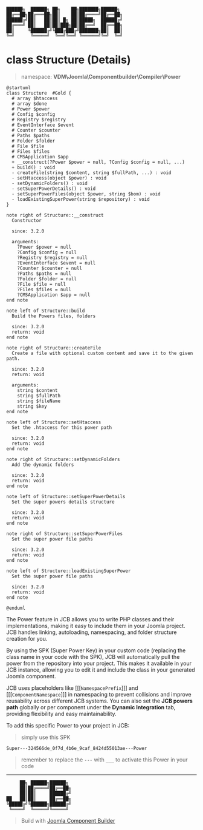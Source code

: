 ```
██████╗  ██████╗ ██╗    ██╗███████╗██████╗
██╔══██╗██╔═══██╗██║    ██║██╔════╝██╔══██╗
██████╔╝██║   ██║██║ █╗ ██║█████╗  ██████╔╝
██╔═══╝ ██║   ██║██║███╗██║██╔══╝  ██╔══██╗
██║     ╚██████╔╝╚███╔███╔╝███████╗██║  ██║
╚═╝      ╚═════╝  ╚══╝╚══╝ ╚══════╝╚═╝  ╚═╝
```
# class Structure (Details)
> namespace: **VDM\Joomla\Componentbuilder\Compiler\Power**

```uml
@startuml
class Structure  #Gold {
  # array $htaccess
  # array $done
  # Power $power
  # Config $config
  # Registry $registry
  # EventInterface $event
  # Counter $counter
  # Paths $paths
  # Folder $folder
  # File $file
  # Files $files
  # CMSApplication $app
  + __construct(?Power $power = null, ?Config $config = null, ...)
  + build() : void
  - createFile(string $content, string $fullPath, ...) : void
  - setHtaccess(object $power) : void
  - setDynamicFolders() : void
  - setSuperPowerDetails() : void
  - setSuperPowerFiles(object $power, string $bom) : void
  - loadExistingSuperPower(string $repository) : void
}

note right of Structure::__construct
  Constructor

  since: 3.2.0
  
  arguments:
    ?Power $power = null
    ?Config $config = null
    ?Registry $registry = null
    ?EventInterface $event = null
    ?Counter $counter = null
    ?Paths $paths = null
    ?Folder $folder = null
    ?File $file = null
    ?Files $files = null
    ?CMSApplication $app = null
end note

note left of Structure::build
  Build the Powers files, folders

  since: 3.2.0
  return: void
end note

note right of Structure::createFile
  Create a file with optional custom content and save it to the given path.

  since: 3.2.0
  return: void
  
  arguments:
    string $content
    string $fullPath
    string $fileName
    string $key
end note

note left of Structure::setHtaccess
  Set the .htaccess for this power path

  since: 3.2.0
  return: void
end note

note right of Structure::setDynamicFolders
  Add the dynamic folders

  since: 3.2.0
  return: void
end note

note left of Structure::setSuperPowerDetails
  Set the super powers details structure

  since: 3.2.0
  return: void
end note

note right of Structure::setSuperPowerFiles
  Set the super power file paths

  since: 3.2.0
  return: void
end note

note left of Structure::loadExistingSuperPower
  Set the super power file paths

  since: 3.2.0
  return: void
end note
 
@enduml
```

The Power feature in JCB allows you to write PHP classes and their implementations, making it easy to include them in your Joomla project. JCB handles linking, autoloading, namespacing, and folder structure creation for you.

By using the SPK (Super Power Key) in your custom code (replacing the class name in your code with the SPK), JCB will automatically pull the power from the repository into your project. This makes it available in your JCB instance, allowing you to edit it and include the class in your generated Joomla component.

JCB uses placeholders like [[[`NamespacePrefix`]]] and [[[`ComponentNamespace`]]] in namespacing to prevent collisions and improve reusability across different JCB systems. You can also set the **JCB powers path** globally or per component under the **Dynamic Integration** tab, providing flexibility and easy maintainability.

To add this specific Power to your project in JCB:

> simply use this SPK
```
Super---324566de_0f7d_4b6e_9caf_8424d55013ae---Power
```
> remember to replace the `---` with `___` to activate this Power in your code

---
```
     ██╗ ██████╗██████╗
     ██║██╔════╝██╔══██╗
     ██║██║     ██████╔╝
██   ██║██║     ██╔══██╗
╚█████╔╝╚██████╗██████╔╝
 ╚════╝  ╚═════╝╚═════╝
```
> Build with [Joomla Component Builder](https://git.vdm.dev/joomla/Component-Builder)


